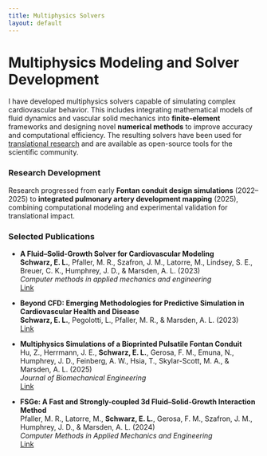 ```yaml
---
title: Multiphysics Solvers
layout: default
---
```


# Multiphysics Modeling and Solver Development

I have developed multiphysics solvers capable of simulating complex cardiovascular behavior. This includes integrating mathematical models of fluid dynamics and vascular solid mechanics into **finite-element** frameworks and designing novel **numerical methods** to improve accuracy and computational efficiency. The resulting solvers have been used for [translational research](/research/translation) and are available as open-source tools for the scientific community.  

### Research Development
Research progressed from early **Fontan conduit design simulations** (2022–2025) to **integrated pulmonary artery development mapping** (2025), combining computational modeling and experimental validation for translational impact.

### Selected Publications

- **A Fluid–Solid-Growth Solver for Cardiovascular Modeling**  
  **Schwarz, E. L.**, Pfaller, M. R., Szafron, J. M., Latorre, M., Lindsey, S. E., Breuer, C. K., Humphrey, J. D., & Marsden, A. L. (2023)  
  *Computer methods in applied mechanics and engineering*  
  [Link](https://www.sciencedirect.com/science/article/pii/S004578252300436X)

- **Beyond CFD: Emerging Methodologies for Predictive Simulation in Cardiovascular Health and Disease**  
  **Schwarz, E. L.**, Pegolotti, L., Pfaller, M. R., & Marsden, A. L. (2023)  
  [Link](https://pubs.aip.org/aip/bpr/article/4/1/011301/2879057)

- **Multiphysics Simulations of a Bioprinted Pulsatile Fontan Conduit**  
  Hu, Z., Herrmann, J. E., **Schwarz, E. L.**, Gerosa, F. M., Emuna, N., Humphrey, J. D., Feinberg, A. W., Hsia, T., Skylar-Scott, M. A., & Marsden, A. L. (2025)  
  *Journal of Biomechanical Engineering*  
  [Link](https://asmedigitalcollection.asme.org/biomechanical/article-abstract/147/7/071001/1214591)

- **FSGe: A Fast and Strongly-coupled 3d Fluid–Solid-Growth Interaction Method**  
  Pfaller, M. R., Latorre, M., **Schwarz, E. L.**, Gerosa, F. M., Szafron, J. M., Humphrey, J. D., & Marsden, A. L. (2024)  
  *Computer Methods in Applied Mechanics and Engineering*  
  [Link](https://www.sciencedirect.com/science/article/pii/S0045782524005152)



